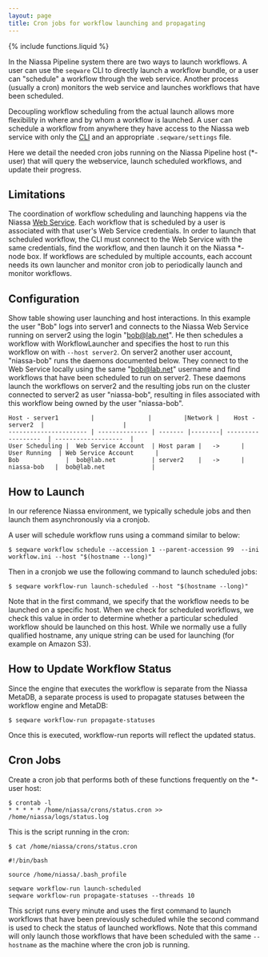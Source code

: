 ```yaml
---
layout: page
title: Cron jobs for workflow launching and propagating
---
```

{% include functions.liquid %}

In the Niassa Pipeline system there are two ways to launch workflows. A user
can use the  `seqware` CLI to directly launch a workflow bundle, or a user can 
"schedule" a workflow through the web service. Another process (usually a cron) 
monitors the web service and launches workflows that have been scheduled. 

Decoupling workflow scheduling from the actual launch allows more flexibility in
where and by whom a workflow is launched. A user can schedule a 
workflow from anywhere they have access to the Niassa web service with only the 
[CLI]({{version_url}}/CLI) and an appropriate `.seqware/settings` file.

Here we detail the needed cron jobs running on the Niassa
Pipeline host (\*-user) that will query the webservice, 
launch scheduled workflows, and update their progress.

## Limitations

The coordination of workflow scheduling and launching happens via the Niassa 
[Web Service]({{version_url}}/web-service).  Each workflow that is
scheduled by a user is associated with that user's Web Service credentials. In
order to launch that scheduled workflow, the CLI must connect
to the Web Service with the same credentials, find the workflow, and then
launch it on the Niassa \*-node box. If workflows are scheduled by multiple
accounts, each account needs its own launcher and monitor cron job to
periodically launch and monitor workflows.

## Configuration

Show table showing user launching and host interactions.  In this example the
user "Bob" logs into server1 and connects to the Niassa Web Service running on
server2 using the login "bob@lab.net". He then schedules a workflow with
WorkflowLauncher and specifies the host to run this workflow on with `--host
server2`.  On server2 another user account, "niassa-bob" runs the daemons
documented below. They connect to the Web Service locally using the same
"bob@lab.net" username and find workflows that have been scheduled to run on
server2. These daemons launch the workflows on server2 and the resulting jobs
run on the cluster connected to server2 as user "niassa-bob", resulting in
files associated with this workflow being owned by the user "niassa-bob".

```
Host - server1         |               |         |Network |    Host - server2  |                      |
---------------------- | -------------- | ------- |--------| ------------------  | -------------------  |
User Scheduling |  Web Service Account  | Host param |   ->      | User Running  | Web Service Account      |
Bob             |  bob@lab.net          | server2    |   ->      | niassa-bob   |  bob@lab.net             |
```

## How to Launch

In our reference Niassa environment, we
typically schedule jobs and then launch them asynchronously via a cronjob. 

A user will schedule workflow runs using a command similar to below:

```
$ seqware workflow schedule --accession 1 --parent-accession 99  --ini workflow.ini --host "$(hostname --long)"
```
Then in a cronjob we use the following command to launch scheduled jobs: 

```
$ seqware workflow-run launch-scheduled --host "$(hostname --long)"
```

Note that in the first command, we specify that the workflow needs to be 
launched on a specific host. When we check for scheduled workflows, we check 
this value in order to determine whether a particular scheduled workflow should 
be launched on this host. While we normally use a fully qualified hostname,
any unique string can be used for launching (for example
on Amazon S3).

## How to Update Workflow Status

Since the engine that executes the workflow is separate from the Niassa MetaDB, 
a separate process is used to propagate statuses between the workflow engine and 
MetaDB:

```
$ seqware workflow-run propagate-statuses
```

Once this is executed, workflow-run reports will reflect the updated status.

## Cron Jobs

Create a cron job that performs both of these functions frequently on the 
\*-user host:

```
$ crontab -l
* * * * * /home/niassa/crons/status.cron >> /home/niassa/logs/status.log
```

This is the script running in the cron:

```
$ cat /home/niassa/crons/status.cron

#!/bin/bash

source /home/niassa/.bash_profile

seqware workflow-run launch-scheduled
seqware workflow-run propagate-statuses --threads 10
```
        
This script runs every minute and uses the first command to launch workflows 
that have been previously scheduled while the second command is used to check 
the status of launched workflows. Note that this command will only launch those
workflows that have been scheduled with the same `--hostname` as the machine
where the cron job is running.

